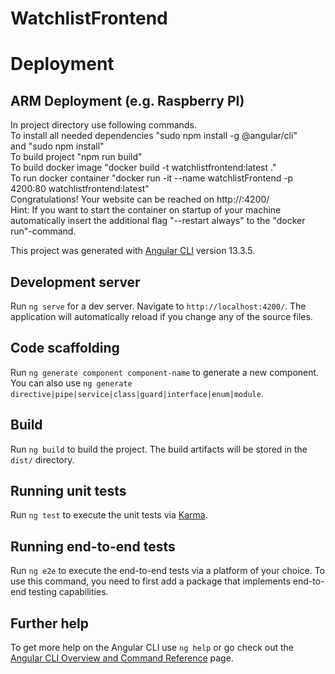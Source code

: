 # WatchlistFrontend

# Deployment

## ARM Deployment (e.g. Raspberry PI)
In project directory use following commands.  
To install all needed dependencies "sudo npm install -g @angular/cli"  
and "sudo npm install"  
To build project "npm run build"  
To build docker image "docker build -t watchlistfrontend:latest ."  
To run docker container "docker run -it --name watchlistFrontend -p 4200:80 watchlistfrontend:latest"  
Congratulations! Your website can be reached on http://<ip-address>:4200/  
Hint: If you want to start the container on startup of your machine automatically insert the additional flag "--restart always" to the "docker run"-command.  

This project was generated with [Angular CLI](https://github.com/angular/angular-cli) version 13.3.5.

## Development server

Run `ng serve` for a dev server. Navigate to `http://localhost:4200/`. The application will automatically reload if you change any of the source files.

## Code scaffolding

Run `ng generate component component-name` to generate a new component. You can also use `ng generate directive|pipe|service|class|guard|interface|enum|module`.

## Build

Run `ng build` to build the project. The build artifacts will be stored in the `dist/` directory.

## Running unit tests

Run `ng test` to execute the unit tests via [Karma](https://karma-runner.github.io).

## Running end-to-end tests

Run `ng e2e` to execute the end-to-end tests via a platform of your choice. To use this command, you need to first add a package that implements end-to-end testing capabilities.

## Further help

To get more help on the Angular CLI use `ng help` or go check out the [Angular CLI Overview and Command Reference](https://angular.io/cli) page.
